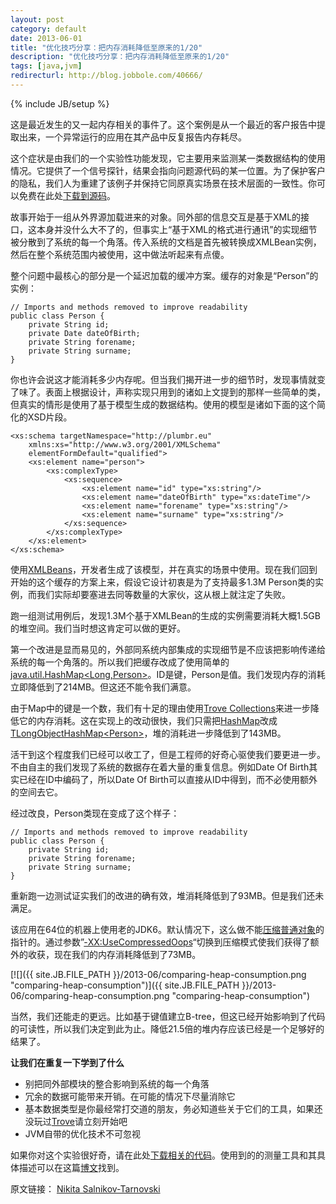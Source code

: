 ```yaml
---
layout: post
category: default
date: 2013-06-01
title: "优化技巧分享：把内存消耗降低至原来的1/20"
description: "优化技巧分享：把内存消耗降低至原来的1/20"
tags: [java,jvm]
redirecturl: http://blog.jobbole.com/40666/
---
```

{% include JB/setup %}

这是最近发生的又一起内存相关的事件了。这个案例是从一个最近的客户报告中提取出来，一个异常运行的应用在其产品中反复报告内存耗尽。

这个症状是由我们的一个实验性功能发现，它主要用来监测某一类数据结构的使用情况。它提供了一个信号探针，结果会指向问题源代码的某一位置。为了保护客户的隐私，我们人为重建了该例子并保持它同原真实场景在技术层面的一致性。你可以免费在此处[下载到源码](http://www.plumbr.eu/files/plumbr-optimization-sample.zip)。

故事开始于一组从外界源加载进来的对象。同外部的信息交互是基于XML的接口，这本身并没什么大不了的，但事实上“基于XML的格式进行通讯”的实现细节被分散到了系统的每一个角落。传入系统的文档是首先被转换成XMLBean实例，然后在整个系统范围内被使用，这中做法听起来有点傻。

整个问题中最核心的部分是一个延迟加载的缓冲方案。缓存的对象是“Person”的实例：

    // Imports and methods removed to improve readability 
    public class Person { 
        private String id;
        private Date dateOfBirth;
        private String forename;
        private String surname;
    }

你也许会说这才能消耗多少内存呢。但当我们揭开进一步的细节时，发现事情就变了味了。表面上根据设计，声称实现只用到的诸如上文提到的那样一些简单的类，但真实的情形是使用了基于模型生成的数据结构。使用的模型是诸如下面的这个简化的XSD片段。

    <xs:schema targetNamespace="http://plumbr.eu"
        xmlns:xs="http://www.w3.org/2001/XMLSchema"
        elementFormDefault="qualified">
        <xs:element name="person">
            <xs:complexType>
                <xs:sequence>
                    <xs:element name="id" type="xs:string"/>
                    <xs:element name="dateOfBirth" type="xs:dateTime"/>
                    <xs:element name="forename" type="xs:string"/>
                    <xs:element name="surname" type="xs:string"/>
                </xs:sequence>
            </xs:complexType>
        </xs:element>
    </xs:schema>

使用[XMLBeans](http://xmlbeans.apache.org/)，开发者生成了该模型，并在真实的场景中使用。现在我们回到开始的这个缓存的方案上来，假设它设计初衷是为了支持最多1.3M Person类的实例，而我们实际却要塞进去同等数量的大家伙，这从根上就注定了失败。

跑一组测试用例后，发现1.3M个基于XMLBean的生成的实例需要消耗大概1.5GB的堆空间。我们当时想这肯定可以做的更好。

第一个改进是显而易见的，外部同系统内部集成的实现细节是不应该把影响传递给系统的每一个角落的。所以我们把缓存改成了使用简单的[java.util.HashMap\<Long,Person\>](http://docs.oracle.com/javase/7/docs/api/java/util/HashMap.html)。ID是键，Person是值。我们发现内存的消耗立即降低到了214MB。但这还不能令我们满意。

由于Map中的键是一个数，我们有十足的理由使用[Trove Collections](http://trove.starlight-systems.com/)来进一步降低它的内存消耗。这在实现上的改动很快，我们只需把[HashMap](http://docs.oracle.com/javase/7/docs/api/java/util/HashMap.html)改成[TLongObjectHashMap\<Person\>](http://trove4j.sourceforge.net/javadocs/gnu/trove/map/hash/TLongObjectHashMap.html)，堆的消耗进一步降低到了143MB。

活干到这个程度我们已经可以收工了，但是工程师的好奇心驱使我们要更进一步。不由自主的我们发现了系统的数据存在着大量的重复信息。例如Date Of Birth其实已经在ID中编码了，所以Date Of Birth可以直接从ID中得到，而不必使用额外的空间去它。

经过改良，Person类现在变成了这个样子：

    // Imports and methods removed to improve readability
    public class Person {
        private String id;
        private String forename;
        private String surname;
    }

重新跑一边测试证实我们的改进的确有效，堆消耗降低到了93MB。但是我们还未满足。

该应用在64位的机器上使用老的JDK6。默认情况下，这么做不能[压缩普通对象](https://wikis.oracle.com/display/HotSpotInternals/CompressedOops)的指针的。通过参数”[-XX:UseCompressedOops](https://wikis.oracle.com/display/HotSpotInternals/CompressedOops)“切换到压缩模式使我们获得了额外的收获，现在我们的内存消耗降低到了73MB。

[![]({{ site.JB.FILE_PATH }}/2013-06/comparing-heap-consumption.png "comparing-heap-consumption")]({{ site.JB.FILE_PATH }}/2013-06/comparing-heap-consumption.png "comparing-heap-consumption")

当然，我们还能走的更远。比如基于键值建立B-tree，但这已经开始影响到了代码的可读性，所以我们决定到此为止。降低21.5倍的堆内存应该已经是一个足够好的结果了。

**让我们在重复一下学到了什么**

-   别把同外部模块的整合影响到系统的每一个角落
-   冗余的数据可能带来开销。在可能的情况下尽量消除它
-   基本数据类型是你最经常打交道的朋友，务必知道些关于它们的工具，如果还没玩过[Trove](http://trove.starlight-systems.com/)请立刻开始吧
-   JVM自带的优化技术不可忽视

如果你对这个实验很好奇，请在此处[下载相关的代码](http://www.plumbr.eu/files/plumbr-optimization-sample.zip)。使用到的的测量工具和其具体描述可以在这篇[博文](http://plumbr.eu/blog/how-much-memory-do-i-need-part-3-measure-dont-guess)找到。

原文链接： [Nikita Salnikov-Tarnovski](http://plumbr.eu/blog/reducing-memory-consumption-by-20x)

